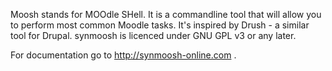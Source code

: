 Moosh stands for MOOdle SHell. It is a commandline tool that will allow you to perform most common Moodle tasks. It's inspired by Drush - a similar tool for Drupal.
synmoosh is licenced under GNU GPL v3 or any later.

For documentation go to http://synmoosh-online.com .